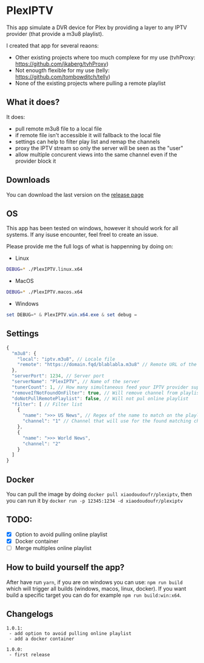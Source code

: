 # PlexIPTV
This app simulate a DVR device for Plex by providing a layer to any IPTV provider (that provide a m3u8 playlist).

I created that app for several reaons:
- Other existing projects where too much complexe for my use (tvhProxy: https://github.com/jkaberg/tvhProxy)
- Not enougth flexible for my use (telly: https://github.com/tombowditch/telly)
- None of the existing projects where pulling a remote playlist

## What it does?
It does:
- pull remote m3u8 file to a local file
- if remote file isn't accessible it will fallback to the local file
- settings can help to filter play list and remap the channels
- proxy the IPTV stream so only the server will be seen as the "user"
- allow multiple concurent views into the same channel even if the provider block it

## Downloads
You can download the last version on the [release page](https://github.com/xiaodoudou/PlexIPTV/releases)

## OS
This app has been tested on windows, however it should work for all systems. If any isuse encounter, feel freel to create an issue.

Please provide me the full logs of what is happenning by doing on:

- Linux
```bash
DEBUG=* ./PlexIPTV.linux.x64
```
- MacOS
```bash
DEBUG=* ./PlexIPTV.macos.x64
```
- Windows
```powershell
set DEBUG=* & PlexIPTV.win.x64.exe & set debug =
```

## Settings

```javascript
{
  "m3u8": {
    "local": "iptv.m3u8", // Locale file
    "remote": "https://domain.fqd/blablabla.m3u8" // Remote URL of the playlist
  },
  "serverPort": 1234, // Server port
  "serverName": "PlexIPTV", // Name of the server
  "tunerCount": 1, // How many simultaneous feed your IPTV provider support
  "removeIfNotFoundOnFilter": true, // Will remove channel from playlist that aren't present on the filter list
  "doNotPullRemotePlaylist": false, // Will not pul online playlist
  "filter": [ // Filter list
    {
      "name": ">>> US News", // Regex of the name to match on the playlist
      "channel": "1" // Channel that will use for the found matching channel name
    },
    {
      "name": ">>> World News",
      "channel": "2"
    }
  ]
}
```

## Docker
You can pull the image by doing `docker pull xiaodoudoufr/plexiptv`, then you can run it by `docker run -p 12345:1234 -d xiaodoudoufr/plexiptv`

## TODO:
- [x] Option to avoid pulling online playlist
- [x] Docker container
- [ ] Merge multiples online playlist

## How to build yourself the app?
After have run `yarn`, if you are on windows you can use: `npm run build` which will trigger all builds (windows, macos, linux, docker).
If you want build a specific target you can do for example `npm run build:win:x64`.


## Changelogs
```
1.0.1:
 - add option to avoid pulling online playlist
 - add a docker container

1.0.0:
 - first release

```

